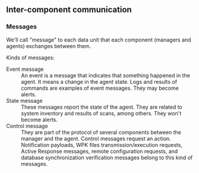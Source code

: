 ## Inter-component communication

### Messages

We'll call "message" to each data unit that each component (managers and agents) exchanges between them.

Kinds of messages:

<dl>
  <dt>Event message</dt>
  <dd>An event is a message that indicates that something happened in the agent. It means a change in the agent state. Logs and results of commands are examples of event messages. They may become alerts.</dd>
  <dt>State message</dt>
  <dd>These messages report the state of the agent. They are related to system inventory and results of scans, among others. They won't become alerts.</dd>
  <dt>Control message<dt>
  <dd>They are part of the protocol of several components between the manager and the agent. Control messages request an action. Notification payloads, WPK files transmission/execution requests, Active Response messages, remote configuration requests, and database synchronization verification messages belong to this kind of messages.</dd>
</dl>
